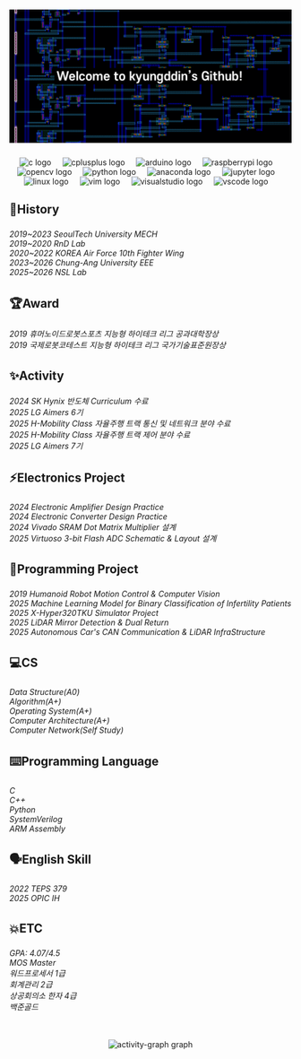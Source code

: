 ###
<div align="center">
  <img src="https://github.com/kyungddin/kyungddin/blob/main/github_front.png" />
</div>

###

<div align="center">
  <img src="https://cdn.jsdelivr.net/gh/devicons/devicon/icons/c/c-original.svg" height="30" alt="c logo"  />
  <img width="12" />
  <img src="https://cdn.jsdelivr.net/gh/devicons/devicon/icons/cplusplus/cplusplus-original.svg" height="30" alt="cplusplus logo"  />
  <img width="12" />
  <img src="https://cdn.jsdelivr.net/gh/devicons/devicon/icons/arduino/arduino-original.svg" height="30" alt="arduino logo"  />
  <img width="12" />
  <img src="https://cdn.jsdelivr.net/gh/devicons/devicon/icons/raspberrypi/raspberrypi-original.svg" height="30" alt="raspberrypi logo"  />
  <img width="12" />
  <img src="https://cdn.jsdelivr.net/gh/devicons/devicon/icons/opencv/opencv-original.svg" height="30" alt="opencv logo"  />
  <img width="12" />
  <img src="https://cdn.jsdelivr.net/gh/devicons/devicon/icons/python/python-original.svg" height="30" alt="python logo"  />
  <img width="12" />
  <img src="https://cdn.jsdelivr.net/gh/devicons/devicon/icons/anaconda/anaconda-original.svg" height="30" alt="anaconda logo"  />
  <img width="12" />
  <img src="https://cdn.jsdelivr.net/gh/devicons/devicon/icons/jupyter/jupyter-original.svg" height="30" alt="jupyter logo"  />
  <img width="12" />
  <img src="https://cdn.jsdelivr.net/gh/devicons/devicon/icons/linux/linux-original.svg" height="30" alt="linux logo"  />
  <img width="12" />
  <img src="https://cdn.jsdelivr.net/gh/devicons/devicon/icons/vim/vim-original.svg" height="30" alt="vim logo"  />
  <img width="12" />
  <img src="https://cdn.jsdelivr.net/gh/devicons/devicon/icons/visualstudio/visualstudio-plain.svg" height="30" alt="visualstudio logo"  />
  <img width="12" />
  <img src="https://cdn.jsdelivr.net/gh/devicons/devicon/icons/vscode/vscode-original.svg" height="30" alt="vscode logo"  />
  <img width="12" />
</div>

###

<h2 align="left">🚩History</h2>

###

<h6 align="left">2019~2023 SeoulTech University MECH<br>2019~2020 RnD Lab<br>2020~2022 KOREA Air Force 10th Fighter Wing<br>2023~2026 Chung-Ang University EEE<br>2025~2026 NSL Lab</h6>

###

<h2 align="left">🏆Award</h2>

###

<h6 align="left">2019 휴머노이드로봇스포츠 지능형 하이테크 리그 공과대학장상<br>2019 국제로봇코테스트 지능형 하이테크 리그 국가기술표준원장상</h6>

###

<h2 align="left">✨Activity</h2>

###

<h6 align="left">2024 SK Hynix 반도체 Curriculum 수료<br>2025 LG Aimers 6기<br>2025 H-Mobility Class 자율주행 트랙 통신 및 네트워크 분야 수료<br>2025 H-Mobility Class 자율주행 트랙 제어 분야 수료<br>2025 LG Aimers 7기</h6>

###

<h2 align="left">⚡Electronics Project</h2>

###

<h6 align="left">2024 Electronic Amplifier Design Practice<br>2024 Electronic Converter Design Practice<br>2024 Vivado SRAM Dot Matrix Multiplier 설계<br>2025 Virtuoso 3-bit Flash ADC Schematic & Layout 설계</h6>

###

<h2 align="left">📑Programming Project</h2>

###

<h6 align="left">2019 Humanoid Robot Motion Control & Computer Vision<br>2025 Machine Learning Model for Binary Classification of Infertility Patients<br>2025 X-Hyper320TKU Simulator Project<br>2025 LiDAR Mirror Detection & Dual Return<br>2025 Autonomous Car's CAN Communication & LiDAR InfraStructure </h6>

###

<h2 align="left">💻CS</h2>

###

<h6 align="left">Data Structure(A0)<br>Algorithm(A+)<br>Operating System(A+)<br>Computer Architecture(A+)<br>Computer Network(Self Study)</h6>

###

<h2 align="left">⌨️Programming Language</h2>

###

<h6 align="left">C<br>C++<br>Python<br>SystemVerilog<br>ARM Assembly</p>

###

<h2 align="left">🗣️English Skill</h2>

###

<h6 align="left">2022 TEPS 379<br>2025 OPIC IH</h6>

###

<h2 align="left">💥ETC</h2>

###

<h6 align="left">GPA: 4.07/4.5<br>MOS Master<br>워드프로세서 1급<br>회계관리 2급<br>상공회의소 한자 4급<br>백준골드</h6>

###

<br clear="both">

<div align="center">
  <img src="https://github-readme-activity-graph.vercel.app/graph?username=kyungddin&radius=16&theme=react&area=true&order=5" height="300" alt="activity-graph graph"  />
</div>

###
